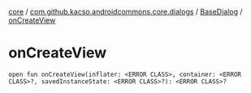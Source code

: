 [core](../../index.md) / [com.github.kacso.androidcommons.core.dialogs](../index.md) / [BaseDialog](index.md) / [onCreateView](.)

# onCreateView

`open fun onCreateView(inflater: <ERROR CLASS>, container: <ERROR CLASS>?, savedInstanceState: <ERROR CLASS>?): <ERROR CLASS>?`